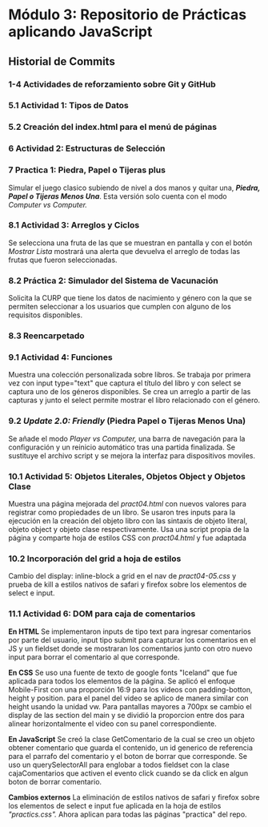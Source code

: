 # Módulo 3: Repositorio de Prácticas aplicando JavaScript

## Historial de Commits

### 1-4 Actividades de reforzamiento sobre Git y GitHub

### 5.1 Actividad 1: Tipos de Datos

### 5.2 Creación del index.html para el menú de páginas

### 6 Actividad 2: Estructuras de Selección

### 7 Practica 1: Piedra, Papel o Tijeras plus

Simular el juego clasico subiendo de nivel a dos manos y quitar una, ***Piedra, Papel o Tijeras Menos Una***. Esta versión solo cuenta con el modo _Computer vs Computer._

### 8.1 Actividad 3: Arreglos y Ciclos

Se selecciona una fruta de las que se muestran en pantalla y con el botón _Mostrar Lista_ mostrará una alerta que devuelva el arreglo de todas las frutas que fueron seleccionadas.

### 8.2 Práctica 2: Simulador del Sistema de Vacunación

Solicita la CURP que tiene los datos de nacimiento y género con la que se permiten seleccionar a los usuarios que cumplen con alguno de los requisitos disponibles.

### 8.3 Reencarpetado

### 9.1 Actividad 4: Funciones

Muestra una colección personalizada sobre libros. Se trabaja por primera vez con input type="text" que captura el título del libro y con select se captura uno de los géneros disponibles. Se crea un arreglo a partir de las capturas y junto el select permite mostrar el libro relacionado con el género.

### 9.2 _Update 2.0: Friendly_ (Piedra Papel o Tijeras Menos Una)

Se añade el modo _Player vs Computer,_ una barra de navegación para la configuración y un reinicio automático tras una partida finalizada. Se sustituye el archivo script y se mejora la interfaz para dispositivos moviles.

### 10.1 Actividad 5: Objetos Literales, Objetos Object y Objetos Clase

Muestra una página mejorada del _pract04.html_ con nuevos valores para registrar como propiedades de un libro. Se usaron tres inputs para la ejecución en la creación del objeto libro con las sintaxis de objeto literal, objeto object y objeto clase respectivamente. Usa una script propia de la página y comparte hoja de estilos CSS con _pract04.html_ y fue adaptada

### 10.2 Incorporación del grid a hoja de estilos

Cambio del display: inline-block a grid en el nav de _pract04-05.css_ y prueba de kill a estilos nativos de safari y firefox sobre los elementos de select e input.

### 11.1 Actividad 6: DOM para caja de comentarios

**En HTML** Se implementaron inputs de tipo text para ingresar comentarios por parte del usuario, input tipo submit para capturar los comentarios en el JS y un fieldset donde se mostraran los comentarios junto con otro nuevo input para borrar el comentario al que corresponde.

**En CSS** Se uso una fuente de texto de google fonts "Iceland" que fue aplicada para todos los elementos de la página. Se aplicó el enfoque Mobile-First con una proporción 16:9 para los videos con padding-botton, height y position. para el panel del video se aplico de manera similar con height usando la unidad vw. Para pantallas mayores a 700px se cambio el display de las section del main y se dividió la proporcion entre dos para alinear horizontalmente el video con su panel correspondiente.

**En JavaScript** Se creó la clase GetComentario de la cual se creo un objeto obtener comentario que guarda el contenido, un id generico de referencia para el parrafo del comentario y el boton de borrar que corresponde. Se uso un querySelectorAll para englobar a todos fieldset con la clase cajaComentarios que activen el evento click cuando se da click en algun boton de borrar comentario.

**Cambios externos** La eliminación de estilos nativos de safari y firefox sobre los elementos de select e input fue aplicada en la hoja de estilos _"practics.css"._ Ahora aplican para todas las páginas "practica" del repo.